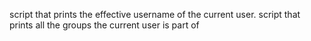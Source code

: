 script that prints the effective username of the current user.
 script that prints all the groups the current user is part of

